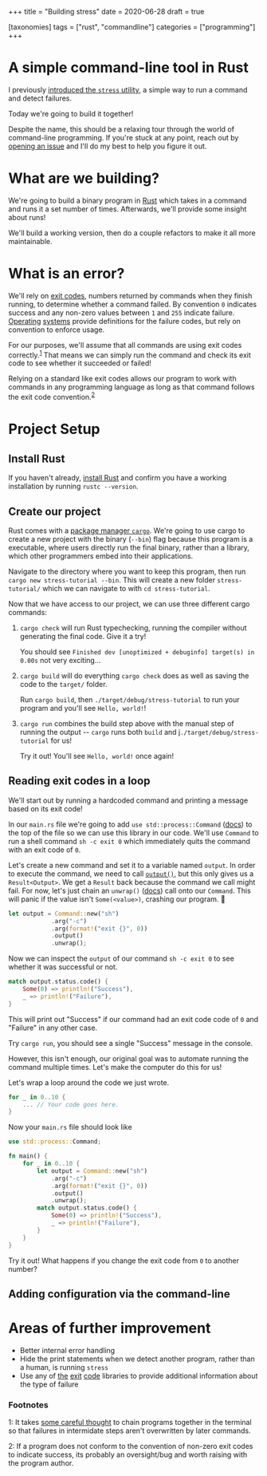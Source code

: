 +++
title = "Building stress"
date = 2020-06-28
draft = true

[taxonomies]
tags = ["rust", "commandline"]
categories = ["programming"]
+++

# A simple command-line tool in Rust

I previously [introduced the `stress` utility](https://www.cbzehner.com/introducing-stress/), a simple way to run a command and detect failures.

Today we're going to build it together!

Despite the name, this should be a relaxing tour through the world of command-line programming. If you're stuck at any point, reach out by [opening an issue](https://github.com/cbzehner/cbzehner/issues) and I'll do my best to help you figure it out.

# What are we building?

We're going to build a binary program in [Rust](https://www.rust-lang.org/) which takes in a command and runs it a set number of times. Afterwards, we'll provide some insight about runs!

We'll build a working version, then do a couple refactors to make it all more maintainable.

# What is an error?

We'll rely on [exit codes](https://en.wikipedia.org/w/index.php?title=Exit_code), numbers returned by commands when they finish running, to determine whether a command failed. By convention `0` indicates success and any non-zero values between `1` and `255` indicate failure. [Operating](https://www.gnu.org/software/libc/manual/html_node/Error-Codes.html#index-ENOBUFS-117) [systems](https://www.freebsd.org/cgi/man.cgi?query=errno&apropos=0&sektion=0&manpath=FreeBSD+12.1-RELEASE&arch=default&format=html) provide definitions for the failure codes, but rely on convention to enforce usage.

For our purposes, we'll assume that all commands are using exit codes correctly.<sup>[1](#correct-exit-codes)</sup> That means we can simply run the command and check its exit code to see whether it succeeded or failed!

Relying on a standard like exit codes allows our program to work with commands in any programming language as long as that command follows the exit code convention.<sup>[2](#incorrect-usage)</sup>

# Project Setup

## Install Rust

If you haven't already, [install Rust](https://www.rust-lang.org/tools/install) and confirm you have a working installation by running `rustc --version`.

## Create our project

Rust comes with a [package manager `cargo`](https://doc.rust-lang.org/cargo/). We're going to use cargo to create a new project with the binary (`--bin`) flag because this program is a executable, where users directly run the final binary, rather than a library, which other programmers embed into their applications.

Navigate to the directory where you want to keep this program, then run `cargo new stress-tutorial --bin`. This will create a new folder `stress-tutorial/` which we can navigate to with `cd stress-tutorial`.

Now that we have access to our project, we can use three different cargo commands:
1. `cargo check` will run Rust typechecking, running the compiler without generating the final code. Give it a try!

    You should see `Finished dev [unoptimized + debuginfo] target(s) in 0.00s` not very exciting...

2. `cargo build` will do everything `cargo check` does as well as saving the code to the `target/` folder.

    Run `cargo build`, then `./target/debug/stress-tutorial` to run your program and you'll see `Hello, world!`!

3. `cargo run` combines the build step above with the manual step of running the output -- `cargo` runs both `build` and j`./target/debug/stress-tutorial` for us!

    Try it out! You'll see `Hello, world!` once again!

## Reading exit codes in a loop

We'll start out by running a hardcoded command and printing a message based on its exit code!

In our `main.rs` file we're going to add `use std::process::Command` ([docs](https://doc.rust-lang.org/std/process/struct.Command.html)) to the top of the file so we can use this library in our code. We'll use `Command` to run a shell command `sh -c exit 0` which immediately quits the command with an exit code of `0`.

Let's create a new command and set it to a variable named `output`. In order to execute the command, we need to call [`output()`](https://doc.rust-lang.org/std/process/struct.Command.html#method.output), but this only gives us a `Result<Output>`. We get a `Result` back because the command we call might fail. For now, let's just chain an `unwrap()` ([docs](https://doc.rust-lang.org/core/result/enum.Result.html#method.unwrap)) call onto our `Command`. This will panic if the value isn't `Some(<value>)`, crashing our program. 😬
```rust
let output = Command::new("sh")
            .arg("-c")
            .arg(format!("exit {}", 0))
            .output()
            .unwrap();
```

Now we can inspect the `output` of our command `sh -c exit 0` to see whether it was successful or not.

```rust
match output.status.code() {
    Some(0) => println!("Success"),
    _ => println!("Failure"),
}
```

This will print out "Success" if our command had an exit code code of `0` and "Failure" in any other case.

Try `cargo run`, you should see a single "Success" message in the console.

However, this isn't enough, our original goal was to automate running the command multiple times. Let's make the computer do this for us!

Let's wrap a loop around the code we just wrote.

```rust
for _ in 0..10 {
    ... // Your code goes here.
}
```

Now your `main.rs` file should look like
```rust
use std::process::Command;

fn main() {
    for _ in 0..10 {
        let output = Command::new("sh")
            .arg("-c")
            .arg(format!("exit {}", 0))
            .output()
            .unwrap();
        match output.status.code() {
            Some(0) => println!("Success"),
            _ => println!("Failure"),
        }
    }
}
```

Try it out! What happens if you change the exit code from `0` to another number?

## Adding configuration via the command-line



# Areas of further improvement

- Better internal error handling
- Hide the print statements when we detect another program, rather than a human, is running `stress`
- Use any of [the](https://lib.rs/crates/sysexit) [exit](https://lib.rs/crates/exitcode) [code](https://lib.rs/crates/exit-code) libraries to provide additional information about the type of failure

### Footnotes

<a name="correct-exit-codes">1</a>: It takes [some careful thought](https://www.shellscript.sh/exitcodes.html) to chain programs together in the terminal so that failures in intermidate steps aren't overwritten by later commands.

<a name="incorrect-usage">2</a>: If a program does not conform to the convention of non-zero exit codes to indicate success, its probably an oversight/bug and worth raising with the program author.
